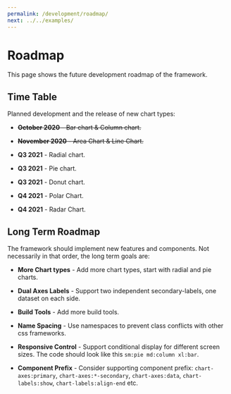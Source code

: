 ```yaml
---
permalink: /development/roadmap/
next: ../../examples/
---
```


# Roadmap

This page shows the future development roadmap of the framework.

## Time Table

Planned development and the release of new chart types:

* ~~**October 2020** - Bar chart & Column chart.~~

* ~~**November 2020** - Area Chart & Line Chart.~~

* **Q3 2021** - Radial chart.

* **Q3 2021** - Pie chart.

* **Q3 2021** - Donut chart.

* **Q4 2021** - Polar Chart.

* **Q4 2021** - Radar Chart.

## Long Term Roadmap

The framework should implement new features and components. Not necessarily in that order, the long term goals are:

* **More Chart types** - Add more chart types, start with radial and pie charts.

* **Dual Axes Labels** - Support two independent secondary-labels, one dataset on each side.

* **Build Tools** - Add more build tools.

* **Name Spacing** - Use namespaces to prevent class conflicts with other css frameworks.

* **Responsive Control** - Support conditional display for different screen sizes. The code should look like this `sm:pie md:column xl:bar`.

* **Component Prefix** - Consider supporting component prefix: `chart-axes:primary`, `chart-axes:*-secondary`, `chart-axes:data`, `chart-labels:show`, `chart-labels:align-end` etc.
